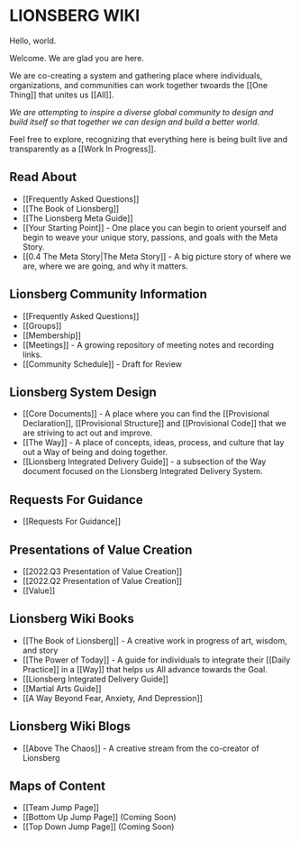 # LIONSBERG WIKI

Hello, world.

Welcome. We are glad you are here. 

We are co-creating a system and gathering place where individuals, organizations, and communities can work together twoards the [[One Thing]] that unites us [[All]]. 

_We are attempting to inspire a diverse global community to design and build itself so that together we can design and build a better world_. 

Feel free to explore, recognizing that everything here is being built live and transparently as a [[Work In Progress]]. 

## Read About 
- [[Frequently Asked Questions]]  
- [[The Book of Lionsberg]]  
- [[The Lionsberg Meta Guide]]  
- [[Your Starting Point]] - One place you can begin to orient yourself and begin to weave your unique story, passions, and goals with the Meta Story. 
- [[0.4 The Meta Story|The Meta Story]] - A big picture story of where we are, where we are going, and why it matters.

## Lionsberg Community Information
- [[Frequently Asked Questions]]  
- [[Groups]]  
- [[Membership]]  
- [[Meetings]] - A growing repository of meeting notes and recording links. 
- [[Community Schedule]] - Draft for Review 

## Lionsberg System Design
- [[Core Documents]] - A place where you can find the [[Provisional Declaration]], [[Provisional Structure]] and [[Provisional Code]] that we are striving to act out and improve. 
- [[The Way]] - A place of concepts, ideas, process, and culture that lay out a Way of being and doing together. 
- [[Lionsberg Integrated Delivery Guide]] - a subsection of the Way document focused on the Lionsberg Integrated Delivery System. 

## Requests For Guidance
- [[Requests For Guidance]]

## Presentations of Value Creation 

- [[2022.Q3 Presentation of Value Creation]]  
- [[2022.Q2 Presentation of Value Creation]]  
- [[Value]]  

## Lionsberg Wiki Books
- [[The Book of Lionsberg]] - A creative work in progress of art, wisdom, and story
- [[The Power of Today]] - A guide for individuals to integrate their [[Daily Practice]] in a [[Way]] that helps us All advance towards the Goal. 
- [[Lionsberg Integrated Delivery Guide]]  
- [[Martial Arts Guide]]  
- [[A Way Beyond Fear, Anxiety, And Depression]]  

## Lionsberg  Wiki Blogs
- [[Above The Chaos]] - A creative stream from the co-creator of Lionsberg

## Maps of Content
- [[Team Jump Page]]  
- [[Bottom Up Jump Page]]  (Coming Soon)
- [[Top Down Jump Page]]  (Coming Soon)



